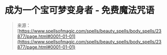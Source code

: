 <!--yml

category: 未分类

date: 2024-06-12 19:09:22

-->

# 成为一个宝可梦变身者 - 免费魔法咒语

> 来源：[https://www.spellsofmagic.com/spells/beauty_spells/body_spells/23877/page.html#0001-01-01](https://www.spellsofmagic.com/spells/beauty_spells/body_spells/23877/page.html#0001-01-01)
